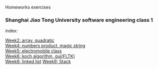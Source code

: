 Homeworks exercises

### Shanghai Jiao Tong University software engineering class 1

index:

[Week2: array, quadratic](https://github.com/kmykoh97/SJTU/tree/master/School/c%2B%2B/homework/w2/)  
[Week4: numbers product, magic string](https://github.com/kmykoh97/SJTU/tree/master/School/c%2B%2B/homework/w4/)  
[Week5: electromobile class](https://github.com/kmykoh97/SJTU/tree/master/School/c%2B%2B/homework/w5/)  
[Week6: koch algorithm, gui(FLTK)](https://github.com/kmykoh97/SJTU/tree/master/School/c%2B%2B/homework/w6/)  
[Week8: linked list](https://github.com/kmykoh97/SJTU/tree/master/School/c%2B%2B/homework/w8/) 
[Week9: Stack](https://github.com/kmykoh97/SJTU/tree/master/School/c%2B%2B/homework/w9/)  